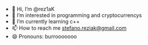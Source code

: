 - 👋 Hi, I’m @rez1aK
- 👀 I’m interested in programming and cryptocurrencys
- 🌱 I’m currently learning c++ 
- 📫 How to reach me stefano.reziak@gmail.com
- 😄 Pronouns: burrooooooo


<!---
rez1aK/rez1aK is a ✨ special ✨ repository because its `README.md` (this file) appears on your GitHub profile.
You can click the Preview link to take a look at your changes.
--->
